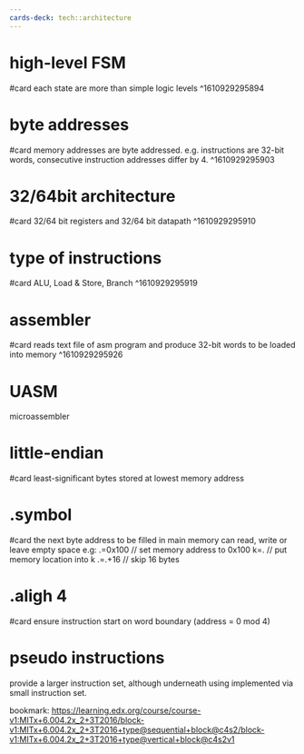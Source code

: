```yaml
---
cards-deck: tech::architecture
---
```


# high-level FSM
#card
each state are more than simple logic levels
^1610929295894

# byte addresses
#card
memory addresses are byte addressed.
e.g. instructions are 32-bit words, consecutive instruction addresses differ by 4.
^1610929295903

# 32/64bit architecture
#card
32/64 bit registers and 32/64 bit datapath
^1610929295910

# type of instructions
#card
ALU, Load & Store, Branch
^1610929295919


# assembler
#card
reads text file of asm program and produce 32-bit words to be loaded into memory
^1610929295926

# UASM
microassembler

# little-endian
#card
least-significant bytes stored at lowest memory address

# .symbol
#card
the next byte address to be filled in main memory
can read, write or leave empty space
e.g:
.=0x100 // set memory address to 0x100
k=. // put memory location into k
.=.+16 // skip 16 bytes

# .aligh 4
#card
ensure instruction start on word boundary (address = 0 mod 4)

# pseudo instructions
provide a larger instruction set, although underneath using implemented via small instruction set.

bookmark: https://learning.edx.org/course/course-v1:MITx+6.004.2x_2+3T2016/block-v1:MITx+6.004.2x_2+3T2016+type@sequential+block@c4s2/block-v1:MITx+6.004.2x_2+3T2016+type@vertical+block@c4s2v1
